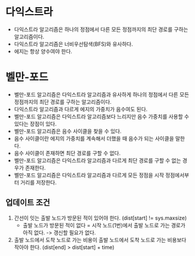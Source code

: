 # 다익스트라

- 다익스트라 알고리즘은 하나의 정점에서 다른 모든 정점까지의 최단 경로를 구하는 알고리즘이다.
- 다익스트라 알고리즘은 너비우선탐색(BFS)와 유사하다.
- 에지는 항상 양수여야 한다.

# 벨만-포드

- 벨만-포드 알고리즘은 다익스트라 알고리즘과 유사하게 하나의 정점에서 다른 모든 정점까지의 최단 경로를 구하는 알고리즘이다.
- 다익스트라 알고리즘과 다르게 에지의 가중치가 음수여도 된다.
- 벨만-포드 알고리즘은 다익스트라 알고리즘보다 느리지만 음수 가중치를 사용할 수 있다는 장점이 있다.
- 벨만-포드 알고리즘은 음수 사이클을 찾을 수 있다.
- 음수 사이클이란 에지의 가중치를 계속해서 더했을 때 음수가 되는 사이클을 말한다.
- 음수 사이클이 존재하면 최단 경로를 구할 수 없다.
- 벨만-포드 알고리즘은 다익스트라 알고리즘과 다르게 최단 경로를 구할 수 없는 경우가 존재한다.
- 벨만-포드 알고리즘은 다익스트라 알고리즘과 다르게 모든 정점을 시작 정점에서부터 거리를 저장한다.

## 업데이트 조건

1. 간선이 잇는 출발 노드가 방문된 적이 있어야 한다. (dist[start] != sys.maxsize)
    - 출발 노드가 방문된 적이 없다 = 시작 노드(1번)에서 출발 노드로 가는 경로가 아직 없다. -> 갱신할 필요가 없다.
2. 출발 노드에서 도착 노드로 가는 비용이 출발 노드에서 도착 노드로 가는 비용보다 작아야 한다. (dist[end] > dist[start] + time)
